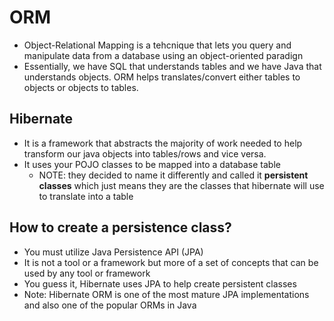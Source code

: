 # ORM
* Object-Relational Mapping is a tehcnique that lets you query and manipulate data from a database using an object-oriented paradign
* Essentially, we have SQL that understands tables and we have Java that understands objects. ORM helps translates/convert either tables to objects or objects to tables.

## Hibernate
* It is a framework that abstracts the majority of work needed to help transform our java objects into tables/rows and vice versa. 
* It uses your POJO classes to be mapped into a database table
    * NOTE: they decided to name it differently and called it **persistent classes** which just means they are the classes that hibernate will use to translate into a table

## How to create a persistence class?
* You must utilize Java Persistence API (JPA)
* It is not a tool or a framework but more of a set of concepts that can be used by any tool or framework
* You guess it, Hibernate uses JPA to help create persistent classes
* Note: Hibernate ORM is one of the most mature JPA implementations and also one of the popular ORMs in Java